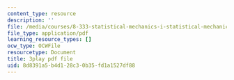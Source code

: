 ```yaml
---
content_type: resource
description: ''
file: /media/courses/8-333-statistical-mechanics-i-statistical-mechanics-of-particles-fall-2013/8d8391a5b4d128c30b35fd1a1527df88_34lmLIYpkYQ.pdf
file_type: application/pdf
learning_resource_types: []
ocw_type: OCWFile
resourcetype: Document
title: 3play pdf file
uid: 8d8391a5-b4d1-28c3-0b35-fd1a1527df88
---
```

